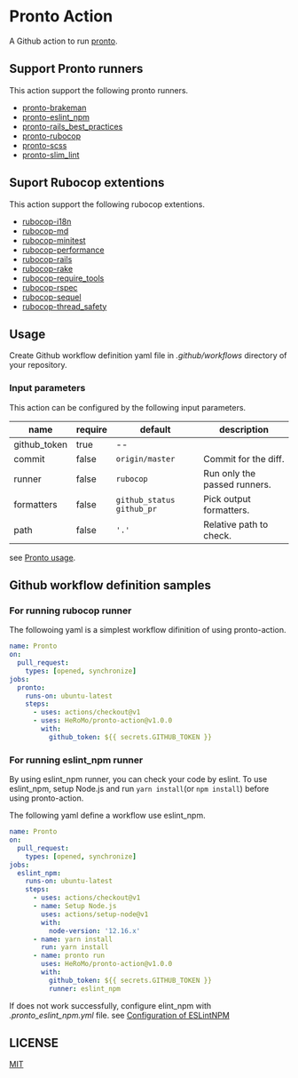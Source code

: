 # Pronto Action

A Github action to run [pronto](https://github.com/prontolabs/pronto).

## Support Pronto runners

This action support the following pronto runners.

- [pronto\-brakeman](https://github.com/prontolabs/pronto-brakeman)
- [pronto\-eslint\_npm](https://github.com/doits/pronto-eslint_npm)
- [pronto\-rails\_best\_practices](https://github.com/prontolabs/pronto-rails_best_practices)
- [pronto\-rubocop](https://github.com/prontolabs/pronto-rubocop)
- [pronto\-scss](https://github.com/prontolabs/pronto-scss)
- [pronto\-slim\_lint](https://github.com/ibrahima/pronto-slim_lint)

## Suport Rubocop extentions

This action support the following rubocop extentions.

- [rubocop\-i18n](https://github.com/puppetlabs/rubocop-i18n)
- [rubocop\-md](https://github.com/rubocop-hq/rubocop-md)
- [rubocop\-minitest](https://github.com/rubocop-hq/rubocop-minitest)
- [rubocop\-performance](https://github.com/rubocop-hq/rubocop-performance)
- [rubocop\-rails](https://github.com/rubocop-hq/rubocop-rails)
- [rubocop\-rake](https://github.com/rubocop-hq/rubocop-rake)
- [rubocop\-require\_tools](https://github.com/milch/rubocop-require_tools)
- [rubocop\-rspec](https://github.com/rubocop-hq/rubocop-rspec)
- [rubocop\-sequel](https://github.com/rubocop-hq/rubocop-sequel)
- [rubocop\-thread\_safety](https://github.com/covermymeds/rubocop-thread_safety)

## Usage

Create Github workflow definition yaml file in *.github/workflows* directory of your repository.

### Input parameters

This action can be configured by the following input parameters.

| name | require | default | description |
|---|---|---|---|
| github_token | true | -- |  |
| commit | false | `origin/master` | Commit for the diff. |
| runner | false | `rubocop` | Run only the passed runners. |
| formatters | false | `github_status github_pr` | Pick output formatters. |
| path | false | `'.'` | Relative path to check. |

see [Pronto usage](https://github.com/prontolabs/pronto#usage).

## Github workflow definition samples

### For running rubocop runner

The followoing yaml is a simplest workflow difinition of using pronto-action.

```yaml
name: Pronto
on:
  pull_request:
    types: [opened, synchronize]
jobs:
  pronto:
    runs-on: ubuntu-latest
    steps:
      - uses: actions/checkout@v1
      - uses: HeRoMo/pronto-action@v1.0.0
        with:
          github_token: ${{ secrets.GITHUB_TOKEN }}
```

### For running eslint_npm runner

By using eslint_npm runner, you can check your code by eslint. 
To use eslint_npm, setup Node.js and run `yarn install`(or `npm install`) before using pronto-action.

The following yaml define a workflow use eslint_npm.

```yaml
name: Pronto
on:
  pull_request:
    types: [opened, synchronize]
jobs:
  eslint_npm:
    runs-on: ubuntu-latest
    steps:
      - uses: actions/checkout@v1
      - name: Setup Node.js
        uses: actions/setup-node@v1
        with:
          node-version: '12.16.x'
      - name: yarn install
        run: yarn install
      - name: pronto run
        uses: HeRoMo/pronto-action@v1.0.0
        with:
          github_token: ${{ secrets.GITHUB_TOKEN }}
          runner: eslint_npm
```

If does not work successfully, configure elint_npm with  *.pronto_eslint_npm.yml* file. see [Configuration of ESLintNPM](https://github.com/doits/pronto-eslint_npm#configuration-of-eslintnpm)

## LICENSE
[MIT](LICENSE)
